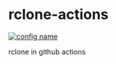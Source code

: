# rclone-actions

[![config name](https://github.com/TheShellLand/rclone-actions/actions/workflows/rclone.yml/badge.svg)](https://github.com/TheShellLand/rclone-actions/actions/workflows/rclone.yml)

rclone in github actions 
